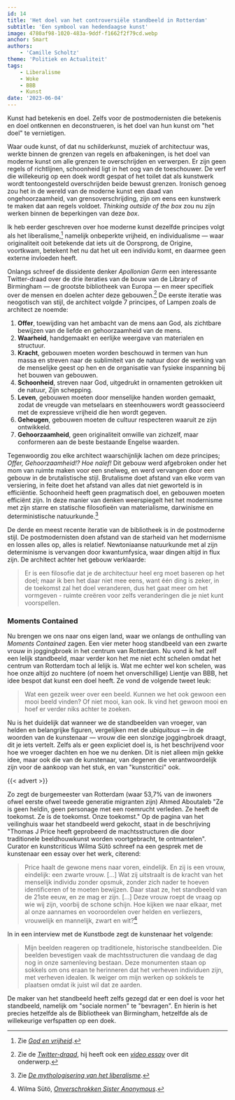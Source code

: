 ```yaml
---
id: 14
title: 'Het doel van het controversiële standbeeld in Rotterdam'
subtitle: 'Een symbool van hedendaagse kunst'
image: 4780af98-1020-483a-9ddf-f1662f2f79cd.webp
anchor: Smart
authors:
    - 'Camille Scholtz'
theme: 'Politiek en Actualiteit'
tags:
    - Liberalisme
    - Woke
    - BBB
    - Kunst
date: '2023-06-04'
---
```


Kunst had betekenis en doel. Zelfs voor de postmodernisten die betekenis en doel ontkennen en deconstrueren, is het doel van hun kunst om "het doel" te vernietigen.

Waar oude kunst, of dat nu schilderkunst, muziek of architectuur was, werkte binnen de grenzen van regels en afbakeningen, is het doel van moderne kunst om alle grenzen te overschrijden en verwerpen. Er zijn geen regels of richtlijnen, schoonheid ligt in het oog van de toeschouwer. De verf die willekeurig op een doek wordt gespat of het toilet dat als kunstwerk wordt tentoongesteld overschrijden beide bewust grenzen. Ironisch genoeg zou het in de wereld van de moderne kunst een daad van ongehoorzaamheid, van grensoverschrijding, zijn om eens een kunstwerk te maken dat aan regels voldoet. *Thinking outside of the box* zou nu zijn werken binnen de beperkingen van deze *box*.

Ik heb eerder geschreven over hoe moderne kunst dezelfde principes volgt als het liberalisme,[^1] namelijk onbeperkte vrijheid, en individualisme — waar originaliteit ooit betekende dat iets uit de Oorsprong, de Origine, voortkwam, betekent het nu dat het uit een individu komt, en daarmee geen externe invloeden heeft.

Onlangs schreef de dissidente denker *Apollonian Germ* een interessante Twitter-draad over de drie iteraties van de bouw van de Library of Birmingham — de grootste bibliotheek van Europa — en meer specifiek over de mensen en doelen achter deze gebouwen.[^2] De eerste iteratie was neogotisch van stijl, de architect volgde 7 principes, of Lampen zoals de architect ze noemde:

1. **Offer**, toewijding van het ambacht van de mens aan God, als zichtbare bewijzen van de liefde en gehoorzaamheid van de mens.
2. **Waarheid**, handgemaakt en eerlijke weergave van materialen en structuur.
3. **Kracht**, gebouwen moeten worden beschouwd in termen van hun massa en streven naar de sublimiteit van de natuur door de werking van de menselijke geest op hen en de organisatie van fysieke inspanning bij het bouwen van gebouwen.
4. **Schoonheid**, streven naar God, uitgedrukt in ornamenten getrokken uit de natuur, Zijn schepping.
5. **Leven**, gebouwen moeten door menselijke handen worden gemaakt, zodat de vreugde van metselaars en steenhouwers wordt geassocieerd met de expressieve vrijheid die hen wordt gegeven.
6. **Geheugen**, gebouwen moeten de cultuur respecteren waaruit ze zijn ontwikkeld.
7. **Gehoorzaamheid**, geen originaliteit omwille van zichzelf, maar conformeren aan de beste bestaande Engelse waarden.

Tegenwoordig zou elke architect waarschijnlijk lachen om deze principes; *Offer, Gehoorzaamheid!? Hoe naïef!* Dit gebouw werd afgebroken onder het mom van ruimte maken voor een snelweg, en werd vervangen door een gebouw in de brutalistische stijl. Brutalisme doet afstand van elke vorm van versiering, in feite doet het afstand van alles dat niet geworteld is in efficiëntie. Schoonheid heeft geen pragmatisch doel, en gebouwen moeten efficiënt zijn. In deze manier van denken weerspiegelt het het modernisme met zijn starre en statische filosofieën van materialisme, darwinisme en deterministische natuurkunde.[^3]

De derde en meest recente iteratie van de bibliotheek is in de postmoderne stijl. De postmodernisten doen afstand van de starheid van het modernisme en lossen alles op, alles is relatief. Newtoniaanse natuurkunde met al zijn determinisme is vervangen door kwantumfysica, waar dingen altijd in flux zijn. De architect achter het gebouw verklaarde:

>Er is een filosofie dat je de architectuur heel erg moet baseren op het doel; maar ik ben het daar niet mee eens, want één ding is zeker, in de toekomst zal het doel veranderen, dus het gaat meer om het vormgeven - ruimte creëren voor zelfs veranderingen die je niet kunt voorspellen.


### Moments Contained

Nu brengen we ons naar ons eigen land, waar we onlangs de onthulling van *Moments Contained* zagen. Een vier meter hoog standbeeld van een zwarte vrouw in joggingbroek in het centrum van Rotterdam. Nu vond ik het zelf een lelijk standbeeld, maar verder kon het me niet echt schelen omdat het centrum van Rotterdam toch al lelijk is. Wat me echter wel kon schelen, was hoe onze altijd zo nuchtere (of noem het onverschillige) Lientje van BBB, het idee bespot dat kunst een doel heeft. Ze vond de volgende tweet leuk:

>Wat een gezeik weer over een beeld. Kunnen we het ook gewoon een mooi beeld vinden? Of niet mooi, kan ook. Ik vind het gewoon mooi en hoef er verder niks achter te zoeken.

Nu is het duidelijk dat wanneer we de standbeelden van vroeger, van helden en belangrijke figuren, vergelijken met de *ubiquitous* — in de woorden van de kunstenaar — vrouw die een slonzige joggingbroek draagt, dit je iets vertelt. Zelfs als er geen expliciet doel is, is het beschrijvend voor hoe we vroeger dachten en hoe we nu denken. Dit is niet alleen mijn gekke idee, maar ook die van de kunstenaar, van degenen die verantwoordelijk zijn voor de aankoop van het stuk, en van "kunstcritici" ook.

{{< advert >}}

Zo zegt de burgemeester van Rotterdam (waar 53,7% van de inwoners ofwel eerste ofwel tweede generatie migranten zijn) Ahmed Aboutaleb "Ze is geen heldin, geen personage met een roemrucht verleden. Ze heeft de toekomst. Ze ís de toekomst. Onze toekomst." Op de pagina van het veilinghuis waar het standbeeld werd gekocht, staat in de beschrijving "Thomas J Price heeft geprobeerd de machtsstructuren die door traditionele beeldhouwkunst worden voortgebracht, te ontmantelen". Curator en kunstcriticus Wilma Sütö schreef na een gesprek met de kunstenaar een essay over het werk, citerend:

>Price haalt de gewone mens naar voren, eindelijk. En zij is een vrouw, eindelijk: een zwarte vrouw. […] Wat zij uitstraalt is de kracht van het menselijk individu zonder opsmuk, zonder zich nader te hoeven identificeren of te moeten bewijzen. Daar staat ze, het standbeeld van de 21ste eeuw, en ze mag er zijn. […] Deze vrouw roept de vraag op wie wij zijn, voorbij de schone schijn. Hoe kijken we naar elkaar, met al onze aannames en vooroordelen over helden en verliezers, vrouwelijk en mannelijk, zwart en wit?[^4]

In in een interview met de Kunstbode zegt de kunstenaar het volgende:

>Mijn beelden reageren op traditionele, historische standbeelden. Die beelden bevestigen vaak de machtsstructuren die vandaag de dag nog in onze samenleving bestaan. Deze monumenten staan op sokkels om ons eraan te herinneren dat het verheven individuen zijn, met verheven idealen. Ik weiger om mijn werken op sokkels te plaatsen omdat ik juist wil dat ze aarden.

De maker van het standbeeld heeft zelfs gezegd dat er een doel is voor het standbeeld, namelijk om "sociale normen" te "bevragen". En hierin is het precies hetzelfde als de Bibliotheek van Birmingham, hetzelfde als de willekeurige verfspatten op een doek.

[^1]: Zie *[God en vrijheid](https://reactionair.nl/artikelen/god-en-vrijheid/)*.
[^2]: Zie de *[Twitter-draad](https://twitter.com/ApollonianGerm/status/1661957827483533312)*, hij heeft ook een *[video essay](https://www.youtube.com/watch?v=8jh7OJcbhaw)* over dit onderwerp.
[^3]: Zie *[De mythologisering van het liberalisme](https://reactionair.nl/artikelen/de-mythologisering-van-het-liberalisme/)*.
[^4]: Wilma Sütö, *[Onverschrokken Sister Anonymous](https://droomendaad.nl/documents/68/230227_Onverschrokken_Sister_Anonymous_Wilma_Sütö.pdf)*.
